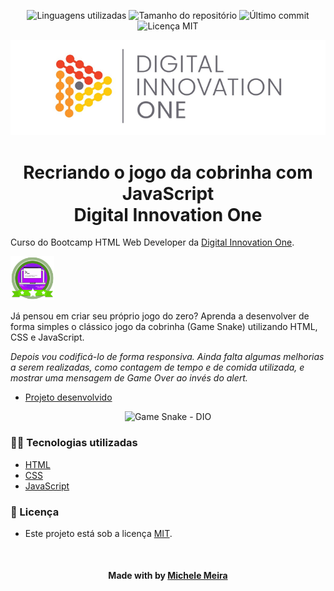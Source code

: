 <!-- Badges session -->
<p align="center">  
  <!-- languages -->
  <img src="https://img.shields.io/github/languages/count/pleiterson/snake-game-javascript?style=social" alt="Linguagens utilizadas">
  <!-- repo size -->
  <img src="https://img.shields.io/github/repo-size/Pleiterson/snake-game-javascript?style=social" alt="Tamanho do repositório">
  <!-- last commit -->
  <img src="https://img.shields.io/github/last-commit/Pleiterson/snake-game-javascript?style=social" alt="Último commit">
  <!-- licence MIT -->
  <img src="https://img.shields.io/github/license/Pleiterson/snake-game-javascript?style=social" alt="Licença MIT">
</p>

<!--Banner session-->
<p align="center">
  <img src="./assets/banner.png" alt="DIO" title="Digital Innovation One">
</p>

<!--About session-->
<h1 align="center">Recriando o jogo da cobrinha com JavaScript<br>Digital Innovation One</h1>

Curso do Bootcamp HTML Web Developer da [Digital Innovation One](https://digitalinnovation.one/).

<img src="./assets/badge.png" title="Badge" width="70" height="70">

Já pensou em criar seu próprio jogo do zero? Aprenda a desenvolver de forma simples o clássico jogo da cobrinha (Game Snake) utilizando HTML, CSS e JavaScript.

<i>Depois vou codificá-lo de forma responsiva. Ainda falta algumas melhorias a serem realizadas, como contagem de tempo e de comida utilizada, e mostrar uma mensagem de Game Over ao invés do alert.</i>

- [Projeto desenvolvido](https://game-snake.vercel.app/)

<p align="center"><img src="./assets/projeto.gif" title="Game Snake - DIO"></p>
<!-- <p align="center"><img src="./assets/projeto-responsivo.gif" title="Game Snake - DIO"></p><br> -->

<h3>👨‍💻 Tecnologias utilizadas</h3>

- [HTML](https://www.w3schools.com/html/)
- [CSS](https://developer.mozilla.org/pt-BR/docs/Web/CSS)
- [JavaScript](https://developer.mozilla.org/en-US/docs/Web/JavaScript)<br>

<!--License session-->
<h3>📝 Licença</h3>

- Este projeto está sob a licença [MIT](./LICENSE).<br>

<!--Bottom session-->
<br><h4 align=center>Made with by <a target="_blank" href="https://michelemeiira.vercel.app" >Michele Meira</a></h4>
